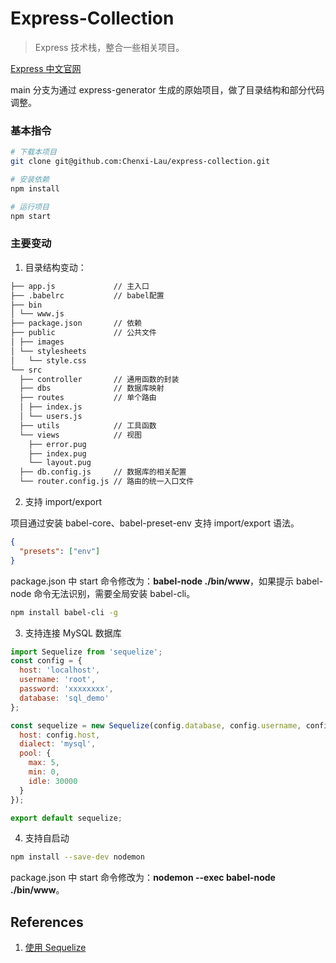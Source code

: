 <!--
 * @Author: 刘晨曦 <lcxcsy@126.com>
 * @Date: 2021-03-18 10:04:42
 * @LastEditTime: 2021-09-08 11:37:27
 * @LastEditors: Please set LastEditors
 * @Description: README
 * @FilePath: \node-jwt-demo\express-based\README.md
-->

# Express-Collection

> Express 技术栈，整合一些相关项目。

[Express 中文官网](https://www.expressjs.com.cn/)

main 分支为通过 express-generator 生成的原始项目，做了目录结构和部分代码调整。

### 基本指令

```sh
# 下载本项目
git clone git@github.com:Chenxi-Lau/express-collection.git

# 安装依赖
npm install

# 运行项目
npm start
```

### 主要变动

1. 目录结构变动：

```sh
├── app.js             // 主入口
├── .babelrc           // babel配置
├── bin
│ └── www.js
├── package.json       // 依赖
├── public             // 公共文件
│ ├── images
│ └── stylesheets
│   └── style.css
└── src
  ├── controller       // 通用函数的封装
  ├── dbs              // 数据库映射
  ├── routes           // 单个路由
  │ ├── index.js
  │ └── users.js
  ├── utils            // 工具函数
  └── views            // 视图
    ├── error.pug
    ├── index.pug
    └── layout.pug
  ├── db.config.js     // 数据库的相关配置
  └── router.config.js // 路由的统一入口文件
```

2. 支持 import/export

项目通过安装 babel-core、babel-preset-env 支持 import/export 语法。

```json
{
  "presets": ["env"]
}
```

package.json 中 start 命令修改为：**babel-node ./bin/www**，如果提示 babel-node 命令无法识别，需要全局安装 babel-cli。

```sh
npm install babel-cli -g
```

3. 支持连接 MySQL 数据库

```js
import Sequelize from 'sequelize';
const config = {
  host: 'localhost',
  username: 'root',
  password: 'xxxxxxxx',
  database: 'sql_demo'
};

const sequelize = new Sequelize(config.database, config.username, config.password, {
  host: config.host,
  dialect: 'mysql',
  pool: {
    max: 5,
    min: 0,
    idle: 30000
  }
});

export default sequelize;
```

4. 支持自启动

```sh
npm install --save-dev nodemon
```

package.json 中 start 命令修改为：**nodemon --exec babel-node ./bin/www**。

## References

1. [使用 Sequelize](https://www.liaoxuefeng.com/wiki/1022910821149312/1101571555324224)
